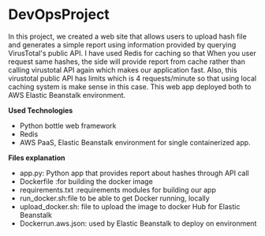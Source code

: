 # DevOpsProject

In this project, we created a web site that allows users to upload hash file and generates a simple report using information provided by
querying VirusTotal's public API. I have used Redis for caching so that When you user request same hashes, the side will provide report from cache rather than calling virustotal API again which makes our application fast.
Also, this virustotal public API has limits which is 4 requests/minute so that using local caching system is make sense in this case. This web app deployed both to AWS Elastic Beanstalk environment.

**Used Technologies**

* Python bottle web framework 
* Redis  
* AWS PaaS, Elastic Beanstalk environment for single containerized app. 


**Files explanation**

* app.py: Python app that provides report about hashes through API call 
* Dockerfile :for building the docker image 
* requirements.txt :requirements modules for building our app 
* run_docker.sh:file to be able to get Docker running, locally 
* upload_docker.sh: file to upload the image to docker Hub for Elastic Beanstalk 
* Dockerrun.aws.json: used by Elastic Beanstalk to deploy on environment 

